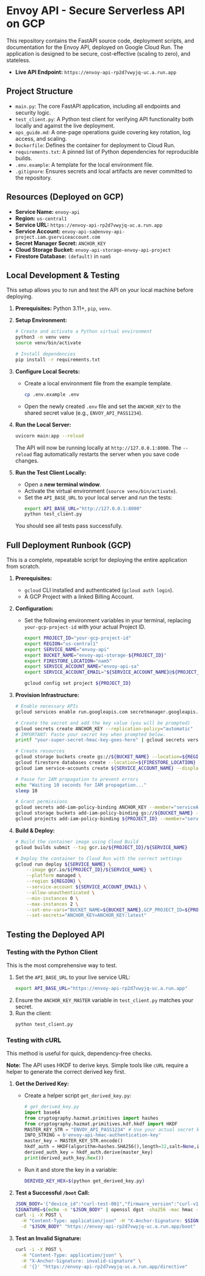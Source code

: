# **Envoy API - Secure Serverless API on GCP**

This repository contains the FastAPI source code, deployment scripts, and documentation for the Envoy API, deployed on Google Cloud Run. The application is designed to be secure, cost-effective (scaling to zero), and stateless.

-   **Live API Endpoint:** `https://envoy-api-rp2d7vwyjq-uc.a.run.app`

## **Project Structure**

-   `main.py`: The core FastAPI application, including all endpoints and security logic.
-   `test_client.py`: A Python test client for verifying API functionality both locally and against the live deployment.
-   `ops_guide.md`: A one-page operations guide covering key rotation, log access, and scaling.
-   `Dockerfile`: Defines the container for deployment to Cloud Run.
-   `requirements.txt`: A pinned list of Python dependencies for reproducible builds.
-   `.env.example`: A template for the local environment file.
-   `.gitignore`: Ensures secrets and local artifacts are never committed to the repository.

## **Resources (Deployed on GCP)**

-   **Service Name:** `envoy-api`
-   **Region:** `us-central1`
-   **Service URL:** `https://envoy-api-rp2d7vwyjq-uc.a.run.app`
-   **Service Account:** `envoy-api-sa@envoy-api-project.iam.gserviceaccount.com`
-   **Secret Manager Secret:** `ANCHOR_KEY`
-   **Cloud Storage Bucket:** `envoy-api-storage-envoy-api-project`
-   **Firestore Database:** `(default)` in `nam5`

## **Local Development & Testing**

This setup allows you to run and test the API on your local machine before deploying.

1.  **Prerequisites:** Python 3.11+, `pip`, `venv`.

2.  **Setup Environment:**
    ```bash
    # Create and activate a Python virtual environment
    python3 -m venv venv
    source venv/bin/activate

    # Install dependencies
    pip install -r requirements.txt
    ```

3.  **Configure Local Secrets:**
    *   Create a local environment file from the example template.
        ```bash
        cp .env.example .env
        ```
    *   Open the newly created `.env` file and set the `ANCHOR_KEY` to the shared secret value (e.g., `ENVOY_API_PASS1234`).

4.  **Run the Local Server:**
    ```bash
    uvicorn main:app --reload
    ```
    The API will now be running locally at `http://127.0.0.1:8000`. The `--reload` flag automatically restarts the server when you save code changes.

5.  **Run the Test Client Locally:**
    *   Open a **new terminal window**.
    *   Activate the virtual environment (`source venv/bin/activate`).
    *   Set the `API_BASE_URL` to your local server and run the tests:
        ```bash
        export API_BASE_URL="http://127.0.0.1:8000"
        python test_client.py
        ```
    You should see all tests pass successfully.

## **Full Deployment Runbook (GCP)**

This is a complete, repeatable script for deploying the entire application from scratch.

1.  **Prerequisites:**
    *   `gcloud` CLI installed and authenticated (`gcloud auth login`).
    *   A GCP Project with a linked Billing Account.

2.  **Configuration:**
    *   Set the following environment variables in your terminal, replacing `your-gcp-project-id` with your actual Project ID.
        ```bash
        export PROJECT_ID="your-gcp-project-id"
        export REGION="us-central1"
        export SERVICE_NAME="envoy-api"
        export BUCKET_NAME="envoy-api-storage-${PROJECT_ID}"
        export FIRESTORE_LOCATION="nam5"
        export SERVICE_ACCOUNT_NAME="envoy-api-sa"
        export SERVICE_ACCOUNT_EMAIL="${SERVICE_ACCOUNT_NAME}@${PROJECT_ID}.iam.gserviceaccount.com"

        gcloud config set project ${PROJECT_ID}
        ```

3.  **Provision Infrastructure:**
    ```bash
    # Enable necessary APIs
    gcloud services enable run.googleapis.com secretmanager.googleapis.com storage.googleapis.com firestore.googleapis.com iam.googleapis.com cloudbuild.googleapis.com

    # Create the secret and add the key value (you will be prompted)
    gcloud secrets create ANCHOR_KEY --replication-policy="automatic"
    # IMPORTANT: Paste your secret key when prompted below.
    printf "your-super-secret-hmac-key-goes-here" | gcloud secrets versions add ANCHOR_KEY --data-file=-

    # Create resources
    gcloud storage buckets create gs://${BUCKET_NAME} --location=${REGION}
    gcloud firestore databases create --location=${FIRESTORE_LOCATION} --type=firestore-native
    gcloud iam service-accounts create ${SERVICE_ACCOUNT_NAME} --display-name="Envoy API Service Account"

    # Pause for IAM propagation to prevent errors
    echo "Waiting 10 seconds for IAM propagation..."
    sleep 10

    # Grant permissions
    gcloud secrets add-iam-policy-binding ANCHOR_KEY --member="serviceAccount:${SERVICE_ACCOUNT_EMAIL}" --role="roles/secretmanager.secretAccessor"
    gcloud storage buckets add-iam-policy-binding gs://${BUCKET_NAME} --member="serviceAccount:${SERVICE_ACCOUNT_EMAIL}" --role="roles/storage.objectAdmin"
    gcloud projects add-iam-policy-binding ${PROJECT_ID} --member="serviceAccount:${SERVICE_ACCOUNT_EMAIL}" --role="roles/datastore.user"
    ```

4.  **Build & Deploy:**
    ```bash
    # Build the container image using Cloud Build
    gcloud builds submit --tag gcr.io/${PROJECT_ID}/${SERVICE_NAME}

    # Deploy the container to Cloud Run with the correct settings
    gcloud run deploy ${SERVICE_NAME} \
        --image gcr.io/${PROJECT_ID}/${SERVICE_NAME} \
        --platform managed \
        --region ${REGION} \
        --service-account ${SERVICE_ACCOUNT_EMAIL} \
        --allow-unauthenticated \
        --min-instances 0 \
        --max-instances 2 \
        --set-env-vars="BUCKET_NAME=${BUCKET_NAME},GCP_PROJECT_ID=${PROJECT_ID}" \
        --set-secrets="ANCHOR_KEY=ANCHOR_KEY:latest"
    ```

## **Testing the Deployed API**

### **Testing with the Python Client**

This is the most comprehensive way to test.

1.  Set the `API_BASE_URL` to your live service URL:
    ```bash
    export API_BASE_URL="https://envoy-api-rp2d7vwyjq-uc.a.run.app"
    ```
2.  Ensure the `ANCHOR_KEY_MASTER` variable in `test_client.py` matches your secret.
3.  Run the client:
    ```bash
    python test_client.py
    ```

### **Testing with cURL**

This method is useful for quick, dependency-free checks.

**Note:** The API uses HKDF to derive keys. Simple tools like `cURL` require a helper to generate the correct derived key first.

1.  **Get the Derived Key:**
    *   Create a helper script `get_derived_key.py`:
        ```python
        # get_derived_key.py
        import base64
        from cryptography.hazmat.primitives import hashes
        from cryptography.hazmat.primitives.kdf.hkdf import HKDF
        MASTER_KEY_STR = "ENVOY_API_PASS1234" # Use your actual secret key
        INFO_STRING = b'envoy-api-hmac-authentication-key'
        master_key = MASTER_KEY_STR.encode()
        hkdf_auth = HKDF(algorithm=hashes.SHA256(),length=32,salt=None,info=INFO_STRING)
        derived_auth_key = hkdf_auth.derive(master_key)
        print(derived_auth_key.hex())
        ```
    *   Run it and store the key in a variable:
        ```bash
        DERIVED_KEY_HEX=$(python get_derived_key.py)
        ```

2.  **Test a Successful `/boot` Call:**
    ```bash
    JSON_BODY='{"device_id":"curl-test-001","firmware_version":"curl-v1"}'
    SIGNATURE=$(echo -n "$JSON_BODY" | openssl dgst -sha256 -mac hmac -macopt hexkey:$DERIVED_KEY_HEX | awk '{print $2}')
    curl -i -X POST \
      -H "Content-Type: application/json" -H "X-Anchor-Signature: $SIGNATURE" \
      -d "$JSON_BODY" "https://envoy-api-rp2d7vwyjq-uc.a.run.app/boot"
    ```

3.  **Test an Invalid Signature:**
    ```bash
    curl -i -X POST \
      -H "Content-Type: application/json" \
      -H "X-Anchor-Signature: invalid-signature" \
      -d '{}' "https://envoy-api-rp2d7vwyjq-uc.a.run.app/directive"
    ```
